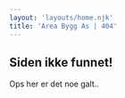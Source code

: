 ```yaml
---
layout: 'layouts/home.njk'
title: 'Area Bygg As | 404'
---
```

## Siden ikke funnet!

Ops her er det noe galt..
